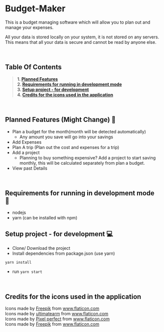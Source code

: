 # Budget-Maker
This is a budget managing software which will allow you to plan out and manage your expenses.

All your data is stored locally on your system, it is not stored on any servers.
This means that all your data is secure and cannot be read by anyone else.

<br />

## Table Of Contents
> **1. [Planned Features](#features)**\
> **2. [Requirements for running in development mode](#requirements)**\
> **3. [Setup project - for development](#setup)**\
> **4. [Credits for the icons used in the application](#credits)**


<br />

<a name="feautures"></a>
## Planned Features (Might Change) :rocket:
- Plan a budget for the month(month will be detected automatically)
	- Any amount you save will go into your savings
- Add Expenses
- Plan A trip (Plan out the cost and expenses for a trip)
- Add a project 
	- Planning to buy something expensive? Add a project to start
	  saving monthly, this will be calculated separately from plan
	  a budget.
- View past Details


<br />

<a name="requirements"></a>
## Requirements for running in development mode :key:
- nodejs
- yarn (can be installed with npm)


<a name="setup"></a>
## Setup project - for development :computer:
- Clone/ Download the project
- Install dependencies from package.json (use yarn)
```
yarn install
```
- run 
```yarn start```

<br />


<a name="credits"></a>
## Credits for the icons used in the application

<div>Icons made by <a href="https://www.freepik.com" title="Freepik">Freepik</a> from <a href="https://www.flaticon.com/" title="Flaticon">www.flaticon.com</a></div>

<div>Icons made by <a href="https://www.flaticon.com/authors/ultimatearm" title="ultimatearm">ultimatearm</a> from <a href="https://www.flaticon.com/" title="Flaticon">www.flaticon.com</a></div>

<div>Icons made by <a href="https://www.flaticon.com/authors/pixel-perfect" title="Pixel perfect">Pixel perfect</a> from <a href="https://www.flaticon.com/" title="Flaticon">www.flaticon.com</a></div>

<div>Icons made by <a href="https://www.freepik.com" title="Freepik">Freepik</a> from <a href="https://www.flaticon.com/" title="Flaticon">www.flaticon.com</a></div>
